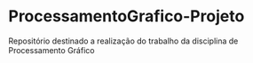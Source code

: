 # ProcessamentoGrafico-Projeto
Repositório destinado a realização do trabalho da disciplina de Processamento Gráfico
